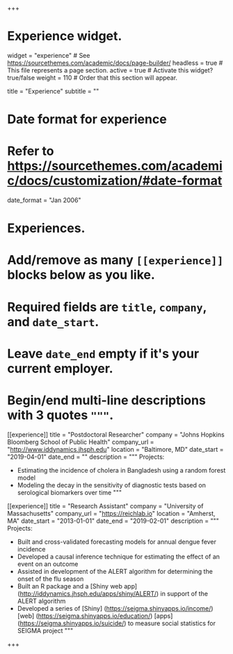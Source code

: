+++
# Experience widget.
widget = "experience"  # See https://sourcethemes.com/academic/docs/page-builder/
headless = true  # This file represents a page section.
active = true  # Activate this widget? true/false
weight = 110  # Order that this section will appear.

title = "Experience"
subtitle = ""

# Date format for experience
#   Refer to https://sourcethemes.com/academic/docs/customization/#date-format
date_format = "Jan 2006"

# Experiences.
#   Add/remove as many `[[experience]]` blocks below as you like.
#   Required fields are `title`, `company`, and `date_start`.
#   Leave `date_end` empty if it's your current employer.
#   Begin/end multi-line descriptions with 3 quotes `"""`.
[[experience]]
  title = "Postdoctoral Researcher"
  company = "Johns Hopkins Bloomberg School of Public Health"
  company_url = "http://www.iddynamics.jhsph.edu"
  location = "Baltimore, MD"
  date_start = "2019-04-01"
  date_end = ""
  description = """
  Projects:
  
  * Estimating the incidence of cholera in Bangladesh using a random forest model
  * Modeling the decay in the sensitivity of diagnostic tests based on serological biomarkers over time
  """

[[experience]]
  title = "Research Assistant"
  company = "University of Massachusetts"
  company_url = "https://reichlab.io"
  location = "Amherst, MA"
  date_start = "2013-01-01"
  date_end = "2019-02-01"
  description =  """
  Projects:
  
  * Built and cross-validated forecasting models for annual dengue fever incidence
  * Developed a causal inference technique for estimating the effect of an event on an outcome
  * Assisted in development of the ALERT algorithm for determining the onset of the flu season
  * Built an R package and a [Shiny web app] (http://iddynamics.jhsph.edu/apps/shiny/ALERT/) in support of the ALERT algorithm
  * Developed a series of [Shiny] (https://seigma.shinyapps.io/income/) [web] (https://seigma.shinyapps.io/education/) [apps] (https://seigma.shinyapps.io/suicide/) to measure social statistics for SEIGMA project
  """

+++
